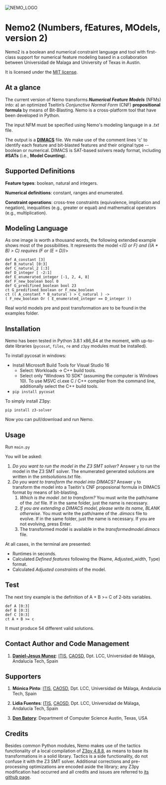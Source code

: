 ![NEMO_LOGO](https://i.ibb.co/jW4JLDL/nemo.png)

# Nemo2 (Numbers, fEatures, MOdels, version 2)

Nemo2 is a boolean and numerical constraint language and tool with first-class support for numerical feature modeling based in a collaboration between Universidad de Malaga and University of Texas in Austin.

It is licensed under the [MIT license](https://github.com/danieljmg/Nemo2_tool/blob/master/LICENSE.txt).



## At a glance

The current version of Nemo transforms ***Numerical Feature Models*** (NFMs) into: a) an optimized Tseitin’s *Conjunctive Normal Form* (CNF) **propositional formula** by means of Bit-Blasting. Nemo is a cross-platform tool that have been developed in Python.

The input NFM must be specified using Nemo's modeling language in a *.txt* file.

The output is a [**DIMACS**](https://logic.pdmi.ras.ru/~basolver/dimacs.html) file. We make use of the comment lines 'c' to identify each feature and bit-blasted features and their original type -- boolean or numerical. DIMACS is SAT-based solvers ready format, including **#SATs** (i.e., **Model Counting**).



## Supported Definitions

**Feature types**: boolean, natural and integers.

**Numerical definitions**: constant, ranges and enumerated.

**Constraint operations**: cross-tree constraints (equivalence, implication and negation), inequalities (e.g., greater or equal) and mathematical operators (e.g., multiplication). 



## Modeling Language

As one image is worth a thousand words, the following extended example shows most of the possibilities. It represents the model <*(G or F) and ((A * B) > C) requires (F or (E = D))*>

`def A_constant [3]`  
`def B_natural [0:3] `  
`def C_natural_2 [:3]`  
`def D_integer [ -2:1]`  
`def E_enumerated_integer [-1, 2, 4, 8]`  
`def F_new_boolean bool 0 `  
`def G_predifined_boolean bool 23`  
`ct G_predifined_boolean or F_new_boolean`  
`ct (( A_constant * B_natural ) > C_natural ) ->`  
`( F_new_boolean Or ( E_enumerated_integer == D_integer ))`

Real world models pre and post transformation are to be found in the examples folder.



## Installation

Nemo has been tested in Python 3.8.1 x86_64 at the moment, with up-to-date libraries (`pycosat`, `files`,  `re` and `z3py` modules must be installed). 

To install pycosat in windows:

- Install Microsoft Build Tools for Visual Studio 16
  - Select: Workloads → C++ build tools.
  - Select only “Windows 10 SDK” (assuming the computer is Windows 10). To use MSVC cl.exe C / C++ compiler from the command line, additionally select the C++ build tools.
- `pip install pycosat`

To simply install Z3py:

`pip install z3-solver`

Now you can pull/download and run Nemo.



## Usage

Run `main.py`

You will be asked:

1. *Do you want to run the model in the Z3 SMT solver?* Answer `y` to run the model in the Z3 SMT solver. The enumerated generated solutions are written in the *smtsolutions.txt* file.
2. *Do you want to transform the model into DIMACS?* Answer `y` to transform the model into a Tseitin's CNF proposional formula in DIMACS format by means of bit-blasting.
   1. *Which is the model .txt to transform?* You must write the path/name of the *.txt* file. If in the same folder, just the name is necessary.
   2. *If you are extending a DIMACS model, please write its name, BLANK otherwise*. You must write the path/name of the *.dimacs* file to evolve. If in the same folder, just the name is necessary. If you are not evolving, press Enter.
   3. The transformed model is available in the *transformedmodel.dimacs* file.

At all cases, in the terminal are presented:

- Runtimes in seconds.
- Calculated *Defined features* following the (Name, Adjusted_width, Type) format.
- Calculated *Adjusted constraints* of the model.



## Test

The next tiny example is the definition of A + B >= C of 2-bits variables.

`def A [0:3]`  
`def B [0:3] `  
`def C [0:3]`  
`ct A + B >= c`

It must produce 54 different valid solutions.



## Contact Author and Code Management

1. **[Daniel-Jesus Munoz](https://github.com/danieljmg)**: [ITIS](https://www.uma.es/institutos-uma/info/118460/instituto-de-tecnologias-e-ingenieria-del-software/), [CAOSD](http://caosd.lcc.uma.es/), Dpt. LCC, Universidad de Málaga, Andalucía Tech, Spain


## Supporters

1. **Mónica Pinto**: [ITIS](https://www.uma.es/institutos-uma/info/118460/instituto-de-tecnologias-e-ingenieria-del-software/), [CAOSD](http://caosd.lcc.uma.es/), Dpt. LCC, Universidad de Málaga, Andalucía Tech, Spain

2. **Lidia Fuentes**: [ITIS](https://www.uma.es/institutos-uma/info/118460/instituto-de-tecnologias-e-ingenieria-del-software/), [CAOSD](http://caosd.lcc.uma.es/), Dpt. LCC, Universidad de Málaga, Andalucía Tech, Spain

3. **[Don Batory](https://www.cs.utexas.edu/~dsb/)**: Department of Computer Science Austin, Texas, USA

   

## Credits

Besides common Python modules, Nemo makes use of the tactics functionality of a local compilation of [Z3py 4.8.8](https://github.com/Z3Prover/z3/issues/2775), as means to base its transformations in a solid library. Tactics is a side functionality, do not confuse it with the Z3 SMT solver. Additional corrections and pre-processing optimizations are encoded aside the library; any Z3py modification had occurred and all credits and issues are referred to [its github page](https://github.com/Z3Prover/z3). 
